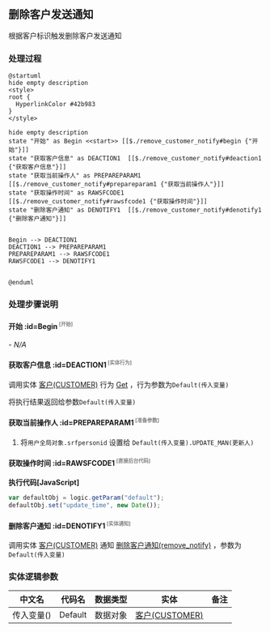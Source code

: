 ## 删除客户发送通知 <!-- {docsify-ignore-all} -->

   根据客户标识触发删除客户发送通知

### 处理过程

```plantuml
@startuml
hide empty description
<style>
root {
  HyperlinkColor #42b983
}
</style>

hide empty description
state "开始" as Begin <<start>> [[$./remove_customer_notify#begin {"开始"}]]
state "获取客户信息" as DEACTION1  [[$./remove_customer_notify#deaction1 {"获取客户信息"}]]
state "获取当前操作人" as PREPAREPARAM1  [[$./remove_customer_notify#prepareparam1 {"获取当前操作人"}]]
state "获取操作时间" as RAWSFCODE1  [[$./remove_customer_notify#rawsfcode1 {"获取操作时间"}]]
state "删除客户通知" as DENOTIFY1  [[$./remove_customer_notify#denotify1 {"删除客户通知"}]]


Begin --> DEACTION1
DEACTION1 --> PREPAREPARAM1
PREPAREPARAM1 --> RAWSFCODE1
RAWSFCODE1 --> DENOTIFY1


@enduml
```


### 处理步骤说明

#### 开始 :id=Begin<sup class="footnote-symbol"> <font color=gray size=1>[开始]</font></sup>



*- N/A*
#### 获取客户信息 :id=DEACTION1<sup class="footnote-symbol"> <font color=gray size=1>[实体行为]</font></sup>



调用实体 [客户(CUSTOMER)](module/ProdMgmt/customer.md) 行为 [Get](module/ProdMgmt/customer#行为) ，行为参数为`Default(传入变量)`

将执行结果返回给参数`Default(传入变量)`

#### 获取当前操作人 :id=PREPAREPARAM1<sup class="footnote-symbol"> <font color=gray size=1>[准备参数]</font></sup>



1. 将`用户全局对象.srfpersonid` 设置给  `Default(传入变量).UPDATE_MAN(更新人)`

#### 获取操作时间 :id=RAWSFCODE1<sup class="footnote-symbol"> <font color=gray size=1>[直接后台代码]</font></sup>



<p class="panel-title"><b>执行代码[JavaScript]</b></p>

```javascript
var defaultObj = logic.getParam("default");
defaultObj.set("update_time", new Date());
```

#### 删除客户通知 :id=DENOTIFY1<sup class="footnote-symbol"> <font color=gray size=1>[实体通知]</font></sup>



调用实体 [客户(CUSTOMER)](module/ProdMgmt/customer.md) 通知 [删除客户通知(remove_notify)](module/ProdMgmt/customer/notify/remove_notify) ，参数为`Default(传入变量)`


### 实体逻辑参数

|    中文名   |    代码名    |  数据类型    |  实体   |备注 |
| --------| --------| -------- | -------- | --------   |
|传入变量(<i class="fa fa-check"/></i>)|Default|数据对象|[客户(CUSTOMER)](module/ProdMgmt/customer.md)||
